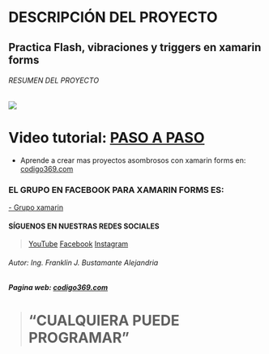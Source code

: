 # **DESCRIPCIÓN DEL PROYECTO**
## Practica Flash, vibraciones y triggers en xamarin forms
###### RESUMEN DEL PROYECTO
![]( https://i.ibb.co/Xsg8RZq/portadafoco.png)

# **Video tutorial:** [PASO A PASO](https://www.youtube.com/watch?v=RG4QOw5lQII&t=172s "PASO A PASO")
- Aprende a crear mas proyectos asombrosos con xamarin forms en: [codigo369.com]( https://codigo369.com/ "codigo369.com")
### EL GRUPO EN FACEBOOK PARA XAMARIN FORMS ES: 
[- Grupo xamarin](https://www.facebook.com/groups/286701753513107 "- Grupo Xamarin")

#### SÍGUENOS EN NUESTRAS REDES SOCIALES
> [YouTube](https://www.youtube.com/c/Codigo369 "YouTube")
[Facebook](https://www.faceboo "Facebook")
[Instagram](https://www.instagram.com/codigo369/ "Instagram")

###### Autor: Ing. Franklin J. Bustamante Alejandria
##### Pagina web: [codigo369.com](https://codigo369.com/ "codigo369.com")
> # “CUALQUIERA PUEDE PROGRAMAR”

